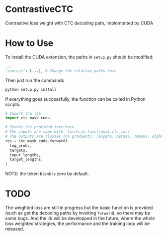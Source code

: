 # ContrastiveCTC
Contrastive loss weight with CTC decoding path, implemented by CUDA

# How to Use

To install the CUDA extension, the paths in `setup.py` should be modified:

```python
...
"sources": [...], # Change the relative paths here
```

Then just run the commands

```bash
python setup.py install
```

If everything goes successfully, the function can be called in Python scripts:

```python
# Import the lib
import ctc_mask_cuda

# Invoke the provided interface
# The inputs are same with `torch.nn.functional.ctc_loss`
# The outputs are (losses (no gradient), (alpahs, betas), (masks, alpha_masks, beta_masks)) for debug purposes
res = ctc_mask_cuda.forward(
  log_probs,
  targets,
  input_lengths,
  target_lengths,
)
```

NOTE: the token `blank` is zero by default.

# TODO

The weighted loss are still in progress but the basic function is provided (such as get the decoding paths by invoking `forward`), so there may be some bugs. And the lib will be developped in the future, where the whole loss weighted strategies, the performance and the training loop will be released.
